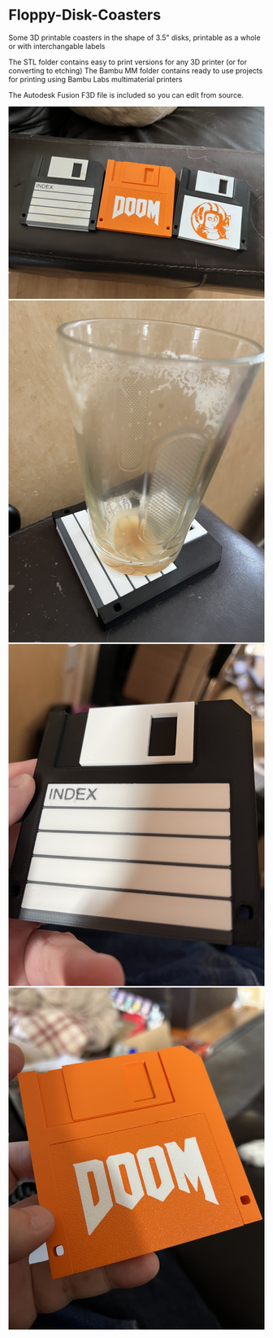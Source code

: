# Floppy-Disk-Coasters
Some 3D printable coasters in the shape of 3.5" disks, printable as a whole or with interchangable labels

The STL folder contains easy to print versions for any 3D printer (or for converting to etching)
The Bambu MM folder contains ready to use projects for printing using Bambu Labs multimaterial printers

The Autodesk Fusion F3D file is included so you can edit from source.

![alt text](https://github.com/jonn-reenthused/Floppy-Disk-Coasters/blob/main/Images/IMG_6747.jpg?raw=true)
![alt text](https://github.com/jonn-reenthused/Floppy-Disk-Coasters/blob/main/Images/IMG_6734.jpg?raw=true)
![alt text](https://github.com/jonn-reenthused/Floppy-Disk-Coasters/blob/main/Images/IMG_6733.jpg?raw=true)
![alt text](https://github.com/jonn-reenthused/Floppy-Disk-Coasters/blob/main/Images/IMG_6730.jpg?raw=true)

